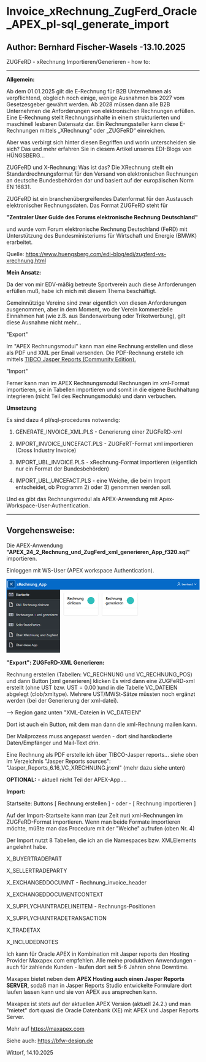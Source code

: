 # Invoice_xRechnung_ZugFerd_Oracle_APEX_pl-sql_generate_import
Author: Bernhard Fischer-Wasels -13.10.2025
-------------------------------------------

ZUGFeRD - xRechnung Importieren/Generieren - how to:

-----------------------------------------------------

<b>Allgemein:</b>

Ab dem 01.01.2025 gilt die E-Rechnung für B2B Unternehmen als verpflichtend, obgleich noch einige, wenige Ausnahmen bis 2027 vom Gesetzesgeber gewährt werden. Ab 2028 müssen dann alle B2B Unternehmen die Anforderungen von elektronischen Rechnungen erfüllen. Eine E-Rechnung stellt Rechnungsinhalte in einem strukturierten und maschinell lesbaren Datensatz dar. Ein Rechnungssteller kann diese E-Rechnungen mittels „XRechnung“ oder „ZUGFeRD“ einreichen.

Aber was verbirgt sich hinter diesen Begriffen und worin unterscheiden sie sich? Das und mehr erfahren Sie in diesem Artikel unseres EDI-Blogs von HÜNGSBERG…

ZUGFeRD und X-Rechnung: Was ist das?
Die XRechnung stellt ein Standardrechnungsformat für den Versand von elektronischen Rechnungen an deutsche Bundesbehörden dar und basiert auf der europäischen Norm EN 16831.

ZUGFeRD ist ein branchenübergreifendes Datenformat für den Austausch elektronischer Rechnungsdaten. Das Format ZUGFeRD steht für 

<b>"Zentraler User Guide des Forums elektronische Rechnung Deutschland"</b> 

und wurde vom Forum elektronische Rechnung Deutschland (FeRD) mit Unterstützung des Bundesministeriums für Wirtschaft und Energie (BMWK) erarbeitet.

Quelle: https://www.huengsberg.com/edi-blog/edi/zugferd-vs-xrechnung.html

<b>Mein Ansatz:</b>

Da der von mir EDV-mäßig betreute Sportverein auch diese Anforderungen erfüllen muß, habe ich mich mit diesem Thema beschäftigt.

Gemeinnützige Vereine sind zwar eigentlich von diesen Anforderungen ausgenommen, aber in dem Moment, wo der Verein kommerzielle Einnahmen hat (wie z.B. aus Bandenwerbung oder Trikotwerbung), gilt diese Ausnahme nicht mehr...


"Export"

Im "APEX Rechnungsmodul" kann man eine Rechnung erstellen und diese als PDF und XML per Email versenden. Die PDF-Rechnung erstelle ich mittels <a target=new href ="https://www.jaspersoft.com/products/jaspersoft-community">TIBCO Jasper Reports (Community Edition).</a>

"Import"

Ferner kann man im APEX Rechnungsmodul Rechnungen im xml-Format importieren, sie in Tabellen importieren und somit in die eigene Buchhaltung integrieren (nicht Teil des Rechnungsmoduls) und dann verbuchen.

<b>Umsetzung</b>

Es sind dazu 4 pl/sql-procedures notwendig:

1) GENERATE_INVOICE_XML.PLS - Generierung einer ZUGFeRD-xml

2) IMPORT_INVOICE_UNCEFACT.PLS - ZUGFeRT-Format xml importieren (Cross Industry Invoice)

3) IMPORT_UBL_INVOICE.PLS - xRechnung-Format importieren (eigentlich nur ein Format der Bundesbehörden)

4) IMPORT_UBL_UNCEFACT.PLS - eine Weiche, die beim Import entscheidet, ob Programm 2) oder 3) genommen werden soll.

Und es gibt das Rechnungsmodul als APEX-Anwendung mit Apex-Workspace-User-Authentication.

---------------------------------
<b>Vorgehensweise:</b>
---------------------------------

Die APEX-Anwendung <b>"APEX_24_2_Rechnung_und_ZugFerd_xml_generieren_App_f320.sql"</b> importieren.

Einloggen mit WS-User (APEX workspace Authentication).

<img src="images/Screenshot 2025-10-15 085537.png" alt="APEX Rechnungsmodul" />


<b>"Export": ZUGFeRD-XML Generieren:</b>

Rechnung erstellen (Tabellen: VC_RECHNUNG und VC_RECHNUNG_POS)  und dann Button [xml generieren] klicken
Es wird dann eine ZUGFeRD-xml erstellt (ohne UST bzw. UST = 0.00 )und in die Tabelle VC_DATEIEN abgelegt (clob/xmltype).
Mehrere UST/MWSt-Sätze müssten noch ergänzt werden (bei der Generierung der xml-datei).

--> Region ganz unten "XML-Dateien in VC_DATEIEN"

Dort ist auch ein Button, mit dem man dann die xml-Rechnung mailen kann.

Der Mailprozess muss angepasst werden - dort sind hardkodierte Daten/Empfänger und Mail-Text drin.

Eine Rechnung als PDF erstelle ich über TIBCO-Jasper reports...
siehe oben im Verzeichnis "Jasper Reports sources": "Jasper_Reports_6.16_VC_XRECHNUNG.jrxml" (mehr dazu siehe unten)

<b>OPTIONAL:</b> - aktuell nicht Teil der APEX-App....

<b>Import:</b>

Startseite: Buttons [ Rechnung erstellen ] - oder - [ Rechnung importieren ]

Auf der Import-Startseite kann man (zur Zeit nur) xml-Rechnungen im ZUGFeRD-Format importieren.
Wenn man beide Formate importieren möchte, müßte man das Procedure mit der "Weiche" aufrufen (oben Nr. 4)

Der Import nutzt 8 Tabellen, die ich an die Namespaces bzw. XMLElements angelehnt habe.

X_BUYERTRADEPART

X_SELLERTRADEPARTY

X_EXCHANGEDDOCUMNT - Rechnung_invoice_header

X_EXCHANGEDDOCUMENTCONTEXT

X_SUPPLYCHAINTRADELINEITEM - Rechnungs-Positionen

X_SUPPLYCHAINTRADETRANSACTION

X_TRADETAX

X_INCLUDEDNOTES


Ich kann für Oracle APEX in Kombination mit Jasper reports den Hosting Provider Maxapex.com empfehlen. Alle meine produktiven Anwendungen - auch für zahlende Kunden - laufen dort seit 5-6 Jahren ohne Downtime.

Maxapex bietet neben dem <b>APEX Hosting auch einen Jasper Reports SERVER</b>, sodaß man in Jasper Reports Studio entwickelte Formulare dort laufen lassen kann und sie von APEX aus ansprechen kann.

Maxapex ist stets auf der aktuellen APEX Version (aktuell 24.2.) und man "mietet" dort quasi die Oracle Datenbank (XE) mit APEX und Jasper Reports Server.

Mehr auf https://maxapex.com

Siehe auch: https://bfw-design.de

Wittorf, 14.10.2025


